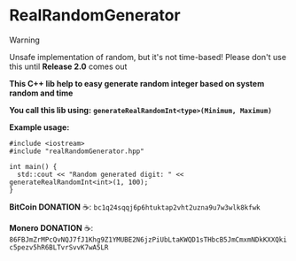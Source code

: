 # RealRandomGenerator

> [!WARNING]
> Unsafe implementation of random, but it's not time-based!
> Please don't use this until **Release 2.0** comes out

**This C++ lib help to easy generate random integer based on system random and time**

**You call this lib using:** **```generateRealRandomInt<type>(Minimum, Maximum)```**



**Example usage:** 
```
#include <iostream>
#include "realRandomGenerator.hpp"

int main() {
  std::cout << "Random generated digit: " << generateRealRandomInt<int>(1, 100);
}
```



**BitCoin DONATION** ☕️: ```bc1q24sqqj6p6htuktap2vht2uzna9u7w3wlk8kfwk```

**Monero DONATION** ☕️: ```86FBJmZrMPcQvNQJ7fJ1Khg9Z1YMUBE2N6jzPiUbLtaKWQD1sTHbcB5JmCmxmNDkKXXQkic5pezv5hR6BLTvrSvvK7wA5LR```
